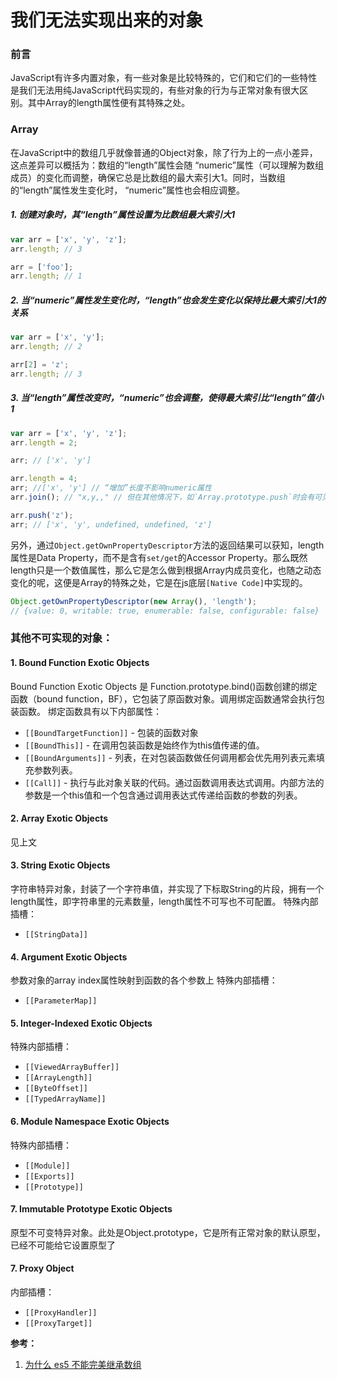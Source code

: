# 我们无法实现出来的对象

### 前言
JavaScript有许多内置对象，有一些对象是比较特殊的，它们和它们的一些特性是我们无法用纯JavaScript代码实现的，有些对象的行为与正常对象有很大区别。其中Array的length属性便有其特殊之处。  

### Array
在JavaScript中的数组几乎就像普通的Object对象，除了行为上的一点小差异，这点差异可以概括为：数组的“length”属性会随 “numeric”属性（可以理解为数组成员）的变化而调整，确保它总是比数组的最大索引大1。同时，当数组的“length”属性发生变化时， “numeric”属性也会相应调整。 

##### 1. 创建对象时，其“length”属性设置为比数组最大索引大1
```javascript
var arr = ['x', 'y', 'z'];
arr.length; // 3

arr = ['foo'];
arr.length; // 1
```
##### 2. 当“numeric”属性发生变化时，“length”也会发生变化以保持比最大索引大1的关系
```javascript
var arr = ['x', 'y'];
arr.length; // 2

arr[2] = 'z';
arr.length; // 3
```
##### 3. 当“length”属性改变时，“numeric”也会调整，使得最大索引比“length”值小1
```javascript
var arr = ['x', 'y', 'z'];
arr.length = 2;

arr; // ['x', 'y']

arr.length = 4;
arr; //['x', 'y'] // “增加”长度不影响numeric属性
arr.join(); // "x,y,," // 但在其他情况下，如`Array.prototype.push`时会有可见的不同

arr.push('z');
arr; // ['x', 'y', undefined, undefined, 'z']
```
另外，通过`Object.getOwnPropertyDescriptor`方法的返回结果可以获知，length属性是Data Property，而不是含有`set/get`的Accessor Property。那么既然length只是一个数值属性，那么它是怎么做到根据Array内成员变化，也随之动态变化的呢，这便是Array的特殊之处，它是在js底层`[Native Code]`中实现的。 
```javascript
Object.getOwnPropertyDescriptor(new Array(), 'length');
// {value: 0, writable: true, enumerable: false, configurable: false}
``` 

### 其他不可实现的对象：
#### 1. Bound Function Exotic Objects
Bound Function Exotic Objects 是 Function.prototype.bind()函数创建的绑定函数（bound function，BF），它包装了原函数对象。调用绑定函数通常会执行包装函数。
绑定函数具有以下内部属性：
* `[[BoundTargetFunction]]` - 包装的函数对象
* `[[BoundThis]]` - 在调用包装函数是始终作为this值传递的值。
* `[[BoundArguments]]` - 列表，在对包装函数做任何调用都会优先用列表元素填充参数列表。
* `[[Call]]` - 执行与此对象关联的代码。通过函数调用表达式调用。内部方法的参数是一个this值和一个包含通过调用表达式传递给函数的参数的列表。

#### 2. Array Exotic Objects
见上文

#### 3. String Exotic Objects
字符串特异对象，封装了一个字符串值，并实现了下标取String的片段，拥有一个length属性，即字符串里的元素数量，length属性不可写也不可配置。
特殊内部插槽：
* `[[StringData]]`

#### 4. Argument Exotic Objects
参数对象的array index属性映射到函数的各个参数上
特殊内部插槽：
* `[[ParameterMap]]`
#### 5. Integer-Indexed Exotic Objects
特殊内部插槽：
* `[[ViewedArrayBuffer]]`
* `[[ArrayLength]]`
* `[[ByteOffset]]`
* `[[TypedArrayName]]`
#### 6. Module Namespace Exotic Objects
特殊内部插槽：
* `[[Module]]`
* `[[Exports]]`
* `[[Prototype]]`
#### 7. Immutable Prototype Exotic Objects
原型不可变特异对象。此处是Object.prototype，它是所有正常对象的默认原型，已经不可能给它设置原型了

#### 7. Proxy Object
内部插槽：
* `[[ProxyHandler]]`
* `[[ProxyTarget]]`



**参考：**
1. [为什么 es5 不能完美继承数组](https://github.com/wengjq/Blog/issues/22)